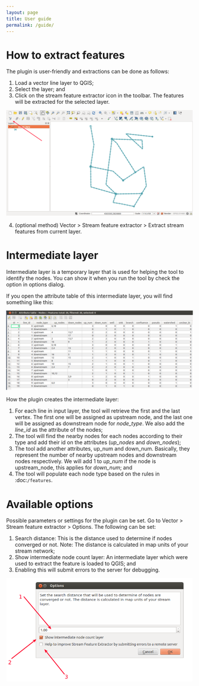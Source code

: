 ```yaml
---
layout: page
title: User guide
permalink: /guide/
---
```


# How to extract features
The plugin is user-friendly and extractions can be done as follows:
1. Load a vector line layer to QGIS;
2. Select the layer; and
3. Click on the stream feature extractor icon in the toolbar. The features will be extracted for the selected layer.

![icon](/images/ui/toolbar_icon.png)

4. (optional method) Vector > Stream feature extractor > Extract stream features from current layer.

# Intermediate layer
Intermediate layer is a temporary layer that is used for helping the tool to identify the nodes. You can show it when you run the tool by check the option
in options dialog.

If you open the attribute table of this intermediate layer, you will find something like this:

![intermediate_layer](/images/ui/intermediate_layer.png)

How the plugin creates the intermediate layer:
1. For each line in input layer, the tool will retrieve the first and the last
   vertex. The first one will be assigned as upstream node,
   and the last one will be assigned as downstream node for *node_type*. We
   also add the *line_id* as the attribute of the nodes;
2. The tool will find the nearby nodes for each nodes according to their type
   and add their id on the attributes (*up_nodes* and *down_nodes*);
3. The tool add another attributes, up_num and down_num. Basically,
   they represent the number of nearby upstream nodes and downstream nodes
   respectively. We will add 1 to *up_num* if the node is upstream_node,
   this applies for *down_num*; and
4. The tool will populate each node type based on the rules in :doc:`/features`.

# Available options
Possible parameters or settings for the plugin can be set. Go to Vector > Stream feature extractor > Options. The following can be set:
1. Search distance: This is the distance used to determine if nodes converged or not. Note: The distance is calculated in map units of your stream network;
2. Show intermediate node count layer: An intermediate layer which were used to extract the feature is loaded to QGIS; and
3. Enabling this will submit errors to the server for debugging.

![options](/images/ui/options_dialog.png)
